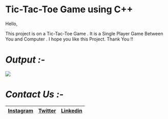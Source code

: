 # Tic-Tac-Toe Game using C++

Hello, 

This project is on a Tic-Tac-Toe Game . It is a Single Player Game Between You and Computer . I hope you like this Project. Thank You !!

# *Output :-*

![](Capture.PNG)

# *Contact Us :-*


|[Instagram](https://instagram.com/universal_coder)|[Twitter](https://twitter.com/LondheAaryan)|[Linkedin](https://www.linkedin.com/in/aaryan-r-londhe-0a1809179/)|
|-|-|-|

